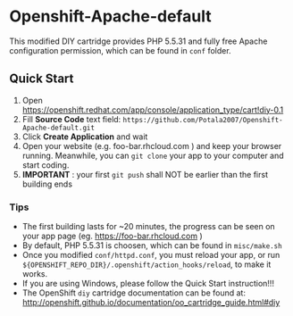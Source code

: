 # Openshift-Apache-default

This modified DIY cartridge provides PHP 5.5.31 and fully free Apache configuration permission, which can be found in `conf` folder.

## Quick Start

1. Open https://openshift.redhat.com/app/console/application_type/cart!diy-0.1 
2. Fill **Source Code** text field: `https://github.com/Potala2007/Openshift-Apache-default.git`
3. Click **Create Application** and wait
4. Open your website (e.g. foo-bar.rhcloud.com ) and keep your browser running. Meanwhile, you can `git clone` your app to your computer and start coding.
5. **IMPORTANT** : your first `git push` shall NOT be earlier than the first building ends

### Tips

* The first building lasts for ~20 minutes, the progress can be seen on your app page (eg. https://foo-bar.rhcloud.com )
* By default, PHP 5.5.31 is choosen, which can be found in `misc/make.sh`
* Once you modified `conf/httpd.conf`, you must reload your app, or run `${OPENSHIFT_REPO_DIR}/.openshift/action_hooks/reload`, to make it works.
* If you are using Windows, please follow the Quick Start instruction!!!
* The OpenShift `diy` cartridge documentation can be found at:
http://openshift.github.io/documentation/oo_cartridge_guide.html#diy
